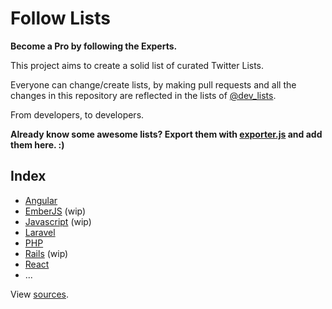 # Follow Lists
**Become a Pro by following the Experts.**

This project aims to create a solid list of curated Twitter Lists. 

Everyone can change/create lists, by making pull requests and all the changes in this repository are reflected in the lists of [@dev_lists](https://twitter.com/dev_lists).

From developers, to developers.

**Already know some awesome lists? Export them with [exporter.js](exporter.js) and add them here. :)**

## Index

* [Angular](https://twitter.com/dev_lists/lists/angular)
* [EmberJS](https://twitter.com/dev_lists/lists/emberjs) (wip)
* [Javascript](https://twitter.com/dev_lists/lists/javascript) (wip)
* [Laravel](https://twitter.com/dev_lists/lists/laravel)
* [PHP](https://twitter.com/dev_lists/lists/php)
* [Rails](https://twitter.com/dev_lists/lists/rails) (wip)
* [React](https://twitter.com/dev_lists/lists/react)
* ...

View [sources](lists/).
